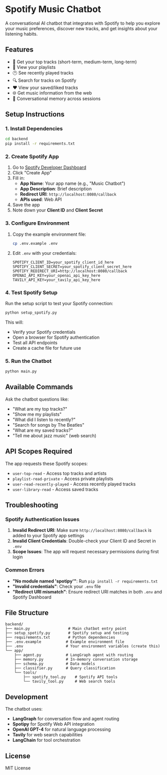 # Spotify Music Chatbot

A conversational AI chatbot that integrates with Spotify to help you explore your music preferences, discover new tracks, and get insights about your listening habits.

## Features

- 🎵 Get your top tracks (short-term, medium-term, long-term)
- 📝 View your playlists
- 🕐 See recently played tracks
- 🔍 Search for tracks on Spotify
- ❤️ View your saved/liked tracks
- 🌐 Get music information from the web
- 💭 Conversational memory across sessions

## Setup Instructions

### 1. Install Dependencies

```bash
cd backend
pip install -r requirements.txt
```

### 2. Create Spotify App

1. Go to [Spotify Developer Dashboard](https://developer.spotify.com/dashboard)
2. Click "Create App"
3. Fill in:
   - **App Name**: Your app name (e.g., "Music Chatbot")
   - **App Description**: Brief description
   - **Redirect URI**: `http://localhost:8080/callback`
   - **APIs used**: Web API
4. Save the app
5. Note down your **Client ID** and **Client Secret**

### 3. Configure Environment

1. Copy the example environment file:

   ```bash
   cp .env.example .env
   ```

2. Edit `.env` with your credentials:
   ```env
   SPOTIFY_CLIENT_ID=your_spotify_client_id_here
   SPOTIFY_CLIENT_SECRET=your_spotify_client_secret_here
   SPOTIFY_REDIRECT_URI=http://localhost:8080/callback
   OPENAI_API_KEY=your_openai_api_key_here
   TAVILY_API_KEY=your_tavily_api_key_here
   ```

### 4. Test Spotify Setup

Run the setup script to test your Spotify connection:

```bash
python setup_spotify.py
```

This will:

- Verify your Spotify credentials
- Open a browser for Spotify authentication
- Test all API endpoints
- Create a cache file for future use

### 5. Run the Chatbot

```bash
python main.py
```

## Available Commands

Ask the chatbot questions like:

- "What are my top tracks?"
- "Show me my playlists"
- "What did I listen to recently?"
- "Search for songs by The Beatles"
- "What are my saved tracks?"
- "Tell me about jazz music" (web search)

## API Scopes Required

The app requests these Spotify scopes:

- `user-top-read` - Access top tracks and artists
- `playlist-read-private` - Access private playlists
- `user-read-recently-played` - Access recently played tracks
- `user-library-read` - Access saved tracks

## Troubleshooting

### Spotify Authentication Issues

1. **Invalid Redirect URI**: Make sure `http://localhost:8080/callback` is added to your Spotify app settings
2. **Invalid Client Credentials**: Double-check your Client ID and Secret in `.env`
3. **Scope Issues**: The app will request necessary permissions during first login

### Common Errors

- **"No module named 'spotipy'"**: Run `pip install -r requirements.txt`
- **"Invalid credentials"**: Check your `.env` file
- **"Redirect URI mismatch"**: Ensure redirect URI matches in both `.env` and Spotify Dashboard

## File Structure

```
backend/
├── main.py                 # Main chatbot entry point
├── setup_spotify.py        # Spotify setup and testing
├── requirements.txt        # Python dependencies
├── .env.example           # Example environment file
├── .env                   # Your environment variables (create this)
└── app/
    ├── agent.py           # LangGraph agent with routing
    ├── memory.py          # In-memory conversation storage
    ├── schema.py          # Data models
    ├── classifier.py      # Query classification
    └── tools/
        ├── spotify_tool.py    # Spotify API tools
        └── tavily_tool.py     # Web search tools
```

## Development

The chatbot uses:

- **LangGraph** for conversation flow and agent routing
- **Spotipy** for Spotify Web API integration
- **OpenAI GPT-4** for natural language processing
- **Tavily** for web search capabilities
- **LangChain** for tool orchestration

## License

MIT License
